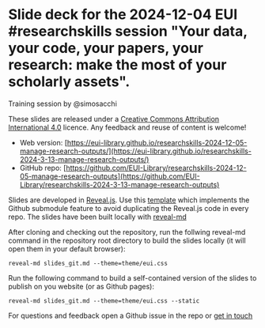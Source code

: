 # Slide deck for the 2024-12-04 EUI \#researchskills session "Your data, your code, your papers, your research: make the most of your scholarly assets".

Training session by @simosacchi

These slides are released under a [Creative Commons Attribution International 4.0](https://creativecommons.org/licenses/by/4.0/) licence. Any feedback and reuse of content is welcome!

* Web version: [https://eui-library.github.io/researchskills-2024-12-05-manage-research-outputs/](https://eui-library.github.io/researchskills-2024-3-13-manage-research-outputs/)
* GitHub repo: [https://github.com/EUI-Library/researchskills-2024-12-05-manage-research-outputs](https://github.com/EUI-Library/researchskills-2024-3-13-manage-research-outputs)

Slides are developed in [Reveal.js](https://github.com/hakimel/reveal.js). Use this [template](https://github.com/pacharanero/create-new-revealjs-template) which implements the Github submodule feature to avoid duplicating the Reveal.js code in every repo. The slides have been built locally with  [reveal-md](https://github.com/webpro/reveal-md)

After cloning and checking out the repository, run the follwing reveal-md command in the repository root directory to build the slides locally (it will open them in your default browser):

`reveal-md slides_git.md --theme=theme/eui.css`

Run the following command to build a self-contained version of the slides to
publish on you website (or as Github pages):

`reveal-md slides_git.md --theme=theme/eui.css --static`

For questions and feedback open a Github issue in the repo or [get in touch](https://github.com/simosacchi)

